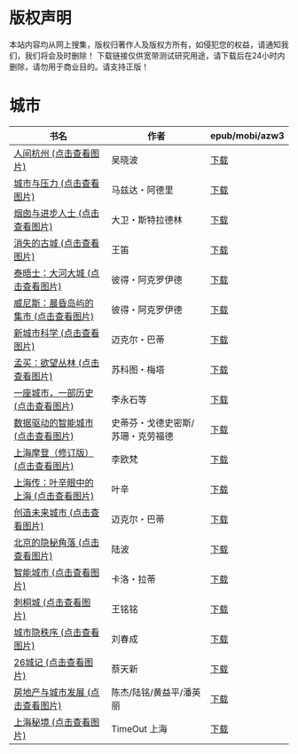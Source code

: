 # 版权声明

本站内容均从网上搜集，版权归著作人及版权方所有，如侵犯您的权益，请通知我们，我们将会及时删除！ 下载链接仅供宽带测试研究用途，请下载后在24小时内删除，请勿用于商业目的。请支持正版！

# 城市

| 书名 | 作者 | epub/mobi/azw3 |
| --- | --- | --- |
| [人间杭州 (点击查看图片)](https://www.dushupai.com/attachment/2024/06/12/5250871b5cf3aa74.jpg) | 吴晓波 | [下载](https://url89.ctfile.com/f/31084289-1375498333-278c6e?p=8866) |
| [城市与压力 (点击查看图片)](https://www.dushupai.com/attachment/2024/06/11/37390e40e4a7da79.jpg) | 马兹达・阿德里 | [下载](https://url89.ctfile.com/f/31084289-1375509655-c19810?p=8866) |
| [烟囱与进步人士 (点击查看图片)](https://www.dushupai.com/attachment/2024/06/11/1f4eba00b531c3a5.jpg) | 大卫・斯特拉德林 | [下载](https://url89.ctfile.com/f/31084289-1375512436-c178c9?p=8866) |
| [消失的古城 (点击查看图片)](https://www.dushupai.com/attachment/2024/06/11/4a0305a2cadd9bc4.jpg) | 王笛 | [下载](https://url89.ctfile.com/f/31084289-1375513591-99df08?p=8866) |
| [泰晤士：大河大城 (点击查看图片)](https://www.dushupai.com/attachment/2024/06/10/403e6dc323c1bf81.jpg) | 彼得・阿克罗伊德 | [下载](https://url89.ctfile.com/f/31084289-1356997744-607361?p=8866) |
| [威尼斯：晨昏岛屿的集市 (点击查看图片)](https://www.dushupai.com/attachment/2024/06/10/779d8c9efc6dab8e.jpg) | 彼得・阿克罗伊德 | [下载](https://url89.ctfile.com/f/31084289-1356996892-8edff7?p=8866) |
| [新城市科学 (点击查看图片)](https://www.dushupai.com/attachment/2024/06/10/c3913d34010ce587.jpg) | 迈克尔・巴蒂 | [下载](https://url89.ctfile.com/f/31084289-1356995401-9787ba?p=8866) |
| [孟买：欲望丛林 (点击查看图片)](https://www.dushupai.com/attachment/2024/06/09/a0f33cba763c3723.jpg) | 苏科图・梅塔 | [下载](https://url89.ctfile.com/f/31084289-1356991444-36c1f2?p=8866) |
| [一座城市，一部历史 (点击查看图片)](https://www.dushupai.com/attachment/2024/06/09/f94695895f35de56.jpg) | 李永石等 | [下载](https://url89.ctfile.com/f/31084289-1356990139-26f89d?p=8866) |
| [数据驱动的智能城市 (点击查看图片)](https://www.dushupai.com/attachment/2024/06/09/6b5a18bd093e40e6.jpg) | 史蒂芬・戈德史密斯/苏珊・克劳福德 | [下载](https://url89.ctfile.com/f/31084289-1356985747-bb1c12?p=8866) |
| [上海摩登（修订版） (点击查看图片)](https://www.dushupai.com/attachment/2024/06/09/cc6bd25300c07fc3.jpg) | 李欧梵 | [下载](https://url89.ctfile.com/f/31084289-1356984994-72f3c1?p=8866) |
| [上海传：叶辛眼中的上海 (点击查看图片)](https://www.dushupai.com/attachment/2024/06/09/08e1ddb1ae0447cb.jpg) | 叶辛 | [下载](https://url89.ctfile.com/f/31084289-1356984811-e257e0?p=8866) |
| [创造未来城市 (点击查看图片)](https://www.dushupai.com/attachment/2024/06/08/114e6897037ee3f7.jpg) | 迈克尔・巴蒂 | [下载](https://url89.ctfile.com/f/31084289-1357050715-39faf6?p=8866) |
| [北京的隐秘角落 (点击查看图片)](https://www.dushupai.com/attachment/2024/06/08/0a05657733fd2208.jpg) | 陆波 | [下载](https://url89.ctfile.com/f/31084289-1357048726-87b790?p=8866) |
| [智能城市 (点击查看图片)](https://www.dushupai.com/attachment/2024/06/08/2b730d46379e3363.jpg) | 卡洛・拉蒂 | [下载](https://url89.ctfile.com/f/31084289-1357047313-0afc1e?p=8866) |
| [刺桐城 (点击查看图片)](https://www.dushupai.com/attachment/2024/06/07/0a1fe233426f1715.jpg) | 王铭铭 | [下载](https://url89.ctfile.com/f/31084289-1357043230-22a720?p=8866) |
| [城市隐秩序 (点击查看图片)](https://www.dushupai.com/attachment/2024/06/07/c398cb92407b18e6.jpg) | 刘春成 | [下载](https://url89.ctfile.com/f/31084289-1357042336-7a14a0?p=8866) |
| [26城记 (点击查看图片)](https://www.dushupai.com/attachment/2024/06/07/9e0bfe4f2ba3c1a8.jpg) | 蔡天新 | [下载](https://url89.ctfile.com/f/31084289-1357041553-844f75?p=8866) |
| [房地产与城市发展 (点击查看图片)](https://www.dushupai.com/attachment/2024/06/07/17df75c787e53668.jpg) | 陈杰/陆铭/黄益平/潘英丽 | [下载](https://url89.ctfile.com/f/31084289-1357037188-e63591?p=8866) |
| [上海秘境 (点击查看图片)](https://www.dushupai.com/attachment/2024/06/01/03377e04286b0c46.jpg) | TimeOut 上海 | [下载](https://url89.ctfile.com/f/31084289-1357007212-b412d0?p=8866) |
